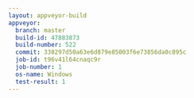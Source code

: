```yaml
---
layout: appveyor-build
appveyor:
  branch: master
  build-id: 47883873
  build-number: 522
  commit: 338297d50a63e6d879e85003f6e73856da0c895c
  job-id: t96v41l64cnaqc9r
  job-number: 1
  os-name: Windows
  test-result: 1
---
```

